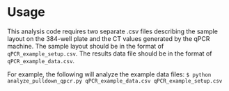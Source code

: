# Usage
This analysis code requires two separate .csv files describing the sample layout on the 384-well plate and the CT values generated by the qPCR machine. The sample layout should be in the format of `qPCR_example_setup.csv`. The results data file should be in the format of `qPCR_example_data.csv`.

For example, the following will analyze the example data files:
`$ python analyze_pulldown_qpcr.py qPCR_example_data.csv qPCR_example_setup.csv`
